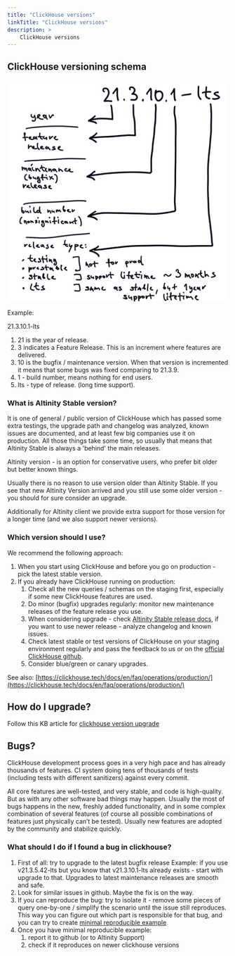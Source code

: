 ```yaml
---
title: "ClickHouse versions"
linkTitle: "ClickHouse versions"
description: >
    ClickHouse versions
---
```

## ClickHouse versioning schema

![ClickHouse Version Breakdown](/assets/illyustraciya_bez_nazvaniya.png)

Example:

21.3.10.1-lts

1. 21 is the year of release.
2. 3 indicates a Feature Release. This is an increment where features are delivered.
3. 10 is the bugfix / maintenance version. When that version is incremented it means that some bugs was fixed comparing to 21.3.9.
4. 1 - build number, means nothing for end users.
5. lts - type of release. (long time support).

### What is Altinity Stable version?

It is one of general / public version of ClickHouse which has passed some extra testings, the upgrade path and changelog was analyzed, known issues are documented, and at least few big companies use it on production. All those things take some time, so usually that means that Altinity Stable is always a  'behind' the main releases.

Altinity version - is an option for conservative users, who prefer bit older but better known things.

Usually there is no reason to use version older than Altinity Stable. If you see that new Altinity Version arrived and you still use some older version - you should for sure consider an upgrade.

Additionally for Altinity client we provide extra support for those version for a longer time (and we also support newer versions).

### Which version should I use?

We recommend the following approach:

1. When you start using ClickHouse and before you go on production - pick the latest stable version.
2. If you already have ClickHouse running on production:
   1. Check all the new queries / schemas on the staging first, especially if some new ClickHouse features are used.
   2. Do minor (bugfix) upgrades regularly: monitor new maintenance releases of the feature release you use.
   3. When considering upgrade - check [Altinity Stable release docs](https://docs.altinity.com/altinitystablerelease/), if you want to use newer release -  analyze changelog and known issues.
   4. Check latest stable or test versions of ClickHouse on your staging environment regularly and pass the feedback to us or on the [official ClickHouse github](https://github.com/ClickHouse/ClickHouse).
   5. Consider blue/green or canary upgrades.

See also: [https://clickhouse.tech/docs/en/faq/operations/production/](https://clickhouse.tech/docs/en/faq/operations/production/)

## How do I upgrade?

Follow this KB article for [clickhouse version upgrade](https://kb.altinity.com/upgrade/)

## Bugs?

ClickHouse development process goes in a very high pace and has already thousands of features. CI system doing tens of thousands of tests (including tests with different sanitizers) against every commit.

All core features are well-tested, and very stable, and code is high-quality. But as with any other software bad things may happen. Usually the most of bugs happens in the new, freshly added functionality, and in some complex combination of several features (of course all possible combinations of features just physically can’t be tested). Usually new features are adopted by the community and stabilize quickly.

### What should I do if I found a bug in clickhouse?

1. First of all: try to upgrade to the latest bugfix release  Example: if you use v21.3.5.42-lts but you know that v21.3.10.1-lts already exists - start with upgrade to that. Upgrades to latest maintenance releases are smooth and safe.
2. Look for similar issues in github. Maybe the fix is on the way.
3. If you can reproduce the bug: try to isolate it - remove some pieces of query one-by-one / simplify the scenario until the issue still reproduces. This way you can figure out which part is responsible for that bug, and you can try to create [minimal reproducible example](https://stackoverflow.com/help/minimal-reproducible-example)
4. Once you have minimal reproducible example:
   1. report it to github (or to Altinity Support)
   2. check if it reproduces on newer clickhouse versions
